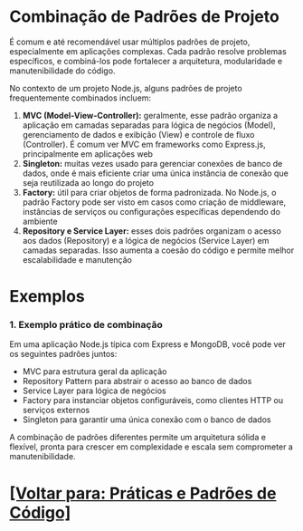 # Combinação de Padrões de Projeto

É comum e até recomendável usar múltiplos padrões de projeto, especialmente em aplicações complexas. Cada padrão resolve problemas específicos, e combiná-los pode fortalecer a arquitetura, modularidade e manutenibilidade do código.

No contexto de um projeto Node.js, alguns padrões de projeto frequentemente combinados incluem:

1. **MVC (Model-View-Controller):** geralmente, esse padrão organiza a aplicação em camadas separadas para lógica de negócios (Model), gerenciamento de dados e exibição (View) e controle de fluxo (Controller). É comum ver MVC em frameworks como Express.js, principalmente em aplicações web
2. **Singleton:** muitas vezes usado para gerenciar conexões de banco de dados, onde é mais eficiente criar uma única instância de conexão que seja reutilizada ao longo do projeto
3. **Factory:** útil para criar objetos de forma padronizada. No Node.js, o padrão Factory pode ser visto em casos como criação de middleware, instâncias de serviços ou configurações específicas dependendo do ambiente
4. **Repository e Service Layer:** esses dois padrões organizam o acesso aos dados (Repository) e a lógica de negócios (Service Layer) em camadas separadas. Isso aumenta a coesão do código e permite melhor escalabilidade e manutenção

# Exemplos

### 1. Exemplo prático de combinação

Em uma aplicação Node.js típica com Express e MongoDB, você pode ver os seguintes padrões juntos:

- MVC para estrutura geral da aplicação
- Repository Pattern para abstrair o acesso ao banco de dados
- Service Layer para lógica de negócios
- Factory para instanciar objetos configuráveis, como clientes HTTP ou serviços externos
- Singleton para garantir uma única conexão com o banco de dados

A combinação de padrões diferentes permite um arquitetura sólida e flexível, pronta para crescer em complexidade e escala sem comprometer a manutenibilidade.

# [[Voltar para: Práticas e Padrões de Código]](../praticas-padroes-codigo.md)